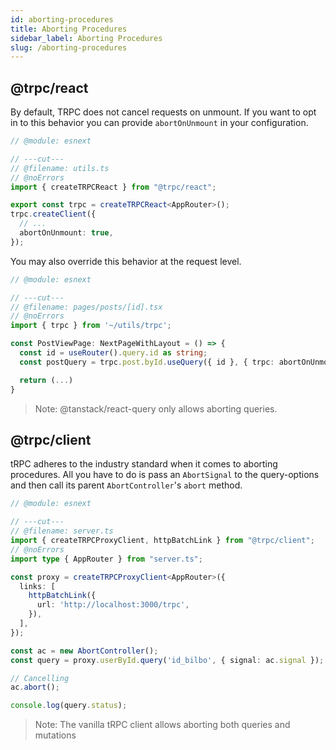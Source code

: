 ```yaml
---
id: aborting-procedures
title: Aborting Procedures
sidebar_label: Aborting Procedures
slug: /aborting-procedures
---
```


## @trpc/react
By default, TRPC does not cancel requests on unmount. If you want to opt in to this behavior you can provide `abortOnUnmount` in your configuration.
```ts twoslash title="client.ts"
// @module: esnext

// ---cut---
// @filename: utils.ts
// @noErrors
import { createTRPCReact } from "@trpc/react";

export const trpc = createTRPCReact<AppRouter>();
trpc.createClient({
  // ...
  abortOnUnmount: true,
});
```
You may also override this behavior at the request level.
```ts twoslash title="client.ts"
// @module: esnext

// ---cut---
// @filename: pages/posts/[id].tsx
// @noErrors
import { trpc } from '~/utils/trpc';

const PostViewPage: NextPageWithLayout = () => {
  const id = useRouter().query.id as string;
  const postQuery = trpc.post.byId.useQuery({ id }, { trpc: abortOnUnmount: true });

  return (...)
}
```
> Note: @tanstack/react-query only allows aborting queries.

## @trpc/client

tRPC adheres to the industry standard when it comes to aborting procedures. All you have to do is pass an `AbortSignal` to the query-options and then call its parent `AbortController`'s `abort` method.

```ts twoslash title="utils.ts"
// @module: esnext

// ---cut---
// @filename: server.ts
import { createTRPCProxyClient, httpBatchLink } from "@trpc/client";
// @noErrors
import type { AppRouter } from "server.ts";

const proxy = createTRPCProxyClient<AppRouter>({
  links: [
    httpBatchLink({
      url: 'http://localhost:3000/trpc',
    }),
  ],
});

const ac = new AbortController();
const query = proxy.userById.query('id_bilbo', { signal: ac.signal });

// Cancelling
ac.abort();

console.log(query.status);
```

> Note: The vanilla tRPC client allows aborting both queries and mutations
